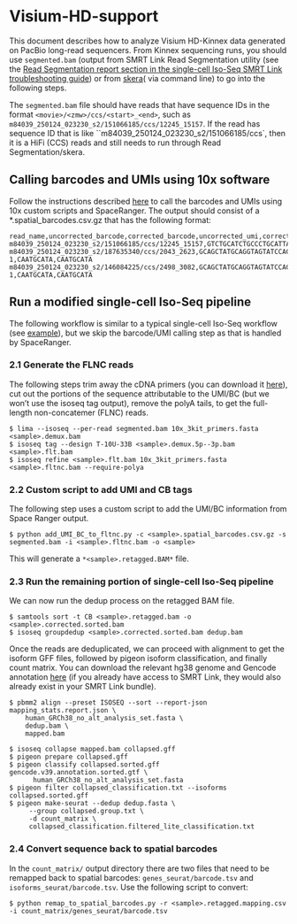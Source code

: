 # Visium-HD-support
This document describes how to analyze Visium HD-Kinnex data generated on PacBio long-read sequencers.
From Kinnex sequencing runs, you should use `segmented.bam` (output from SMRT Link Read Segmentation utility (see the [Read Segmentation report section in the single-cell Iso-Seq SMRT Link troubleshooting guide](https://www.pacb.com/wp-content/uploads/SMRT-Link-Kinnex-single-cell-troubleshooting-guide-v13.1.pdf)) or from [skera](https://skera.how/)( via command line) to go into the following steps. 

The `segmented.bam` file should have reads that have sequence IDs in the format `<movie>/<zmw>/ccs/<start>_<end>`, such as `m84039_250124_023230_s2/151066185/ccs/12245_15157`. If the read has sequence ID that is like ``m84039_250124_023230_s2/151066185/ccs`, then it is a HiFi (CCS) reads and still needs to run through Read Segmentation/skera.

## Calling barcodes and UMIs using 10x software
Follow the instructions described [here](https://github.com/10XGenomics/visium-hd-long-reads) to call the barcodes and UMIs using 10x custom scripts and SpaceRanger. The output should consist of a *.spatial_barcodes.csv.gz that has the following format:

```
read_name,uncorrected_barcode,corrected_barcode,uncorrected_umi,corrected_umi
m84039_250124_023230_s2/151066185/ccs/12245_15157,GTCTGCATCTGCCCTGCATTAATGCATCAG,s_002um_02077_014491,CTGGGACGA,CTGGGACGA
m84039_250124_023230_s2/187635340/ccs/2043_2623,GCAGCTATGCAGGTAGTATCCACGGCATCG,s_002um_00964_02405-1,CAATGCATA,CAATGCATA
m84039_250124_023230_s2/146084225/ccs/2498_3082,GCAGCTATGCAGGTAGTATCCACGGCATCG,s_002um_00964_02405-1,CAATGCATA,CAATGCATA
```

## Run a modified single-cell Iso-Seq pipeline
The following workflow is similar to a typical single-cell Iso-Seq workflow (see [example](https://isoseq.how/umi/examples.html)), but we skip the barcode/UMI calling step as that is handled by SpaceRanger.  

### 2.1	Generate the FLNC reads

The following steps trim away the cDNA primers (you can download it [here](https://downloads.pacbcloud.com/public/dataset/Kinnex-single-cell-RNA/REF-10x_primers/)), cut out the portions of the sequence attributable to the UMI/BC (but we won’t use the isoseq tag output), remove the polyA tails, to get the full-length non-concatemer (FLNC) reads.
```
$ lima --isoseq --per-read segmented.bam 10x_3kit_primers.fasta <sample>.demux.bam
$ isoseq tag --design T-10U-33B <sample>.demux.5p--3p.bam <sample>.flt.bam
$ isoseq refine <sample>.flt.bam 10x_3kit_primers.fasta <sample>.fltnc.bam --require-polya
```

### 2.2 Custom script to add UMI and CB tags
The following step uses a custom script to add the UMI/BC information from Space Ranger output.
```
$ python add_UMI_BC_to_fltnc.py -c <sample>.spatial_barcodes.csv.gz -s segmented.bam -i <sample>.fltnc.bam -o <sample>
```

This will generate a `*<sample>.retagged.BAM*` file.

### 2.3 Run the remaining portion of single-cell Iso-Seq pipeline
We can now run the dedup process on the retagged BAM file.
```
$ samtools sort -t CB <sample>.retagged.bam -o <sample>.corrected.sorted.bam 
$ isoseq groupdedup <sample>.corrected.sorted.bam dedup.bam 
```

Once the reads are deduplicated, we can proceed with alignment to get the isoform GFF files, followed by pigeon isoform classification, and finally count matrix. You can download the relevant hg38 genome and Gencode annotation [here](https://downloads.pacbcloud.com/public/dataset/Kinnex-single-cell-RNA/REF-pigeon_ref_sets/Human_hg38_Gencode_v39/) (if you already have access to SMRT Link, they would also already exist in your SMRT Link bundle).

```
$ pbmm2 align --preset ISOSEQ --sort --report-json mapping_stats.report.json \
    human_GRCh38_no_alt_analysis_set.fasta \
    dedup.bam \
    mapped.bam

$ isoseq collapse mapped.bam collapsed.gff
$ pigeon prepare collapsed.gff
$ pigeon classify collapsed.sorted.gff gencode.v39.annotation.sorted.gtf \
      human_GRCh38_no_alt_analysis_set.fasta
$ pigeon filter collapsed_classification.txt --isoforms collapsed.sorted.gff
$ pigeon make-seurat --dedup dedup.fasta \
     --group collapsed.group.txt \
     -d count_matrix \
     collapsed_classification.filtered_lite_classification.txt
```

### 2.4 Convert sequence back to spatial barcodes
In the `count_matrix/` output directory there are two files that need to be remapped back to spatial barcodes: `genes_seurat/barcode.tsv` and `isoforms_seurat/barcode.tsv`.
Use the following script to convert:
```
$ python remap_to_spatial_barcodes.py -r <sample>.retagged.mapping.csv -i count_matrix/genes_seurat/barcode.tsv
```



